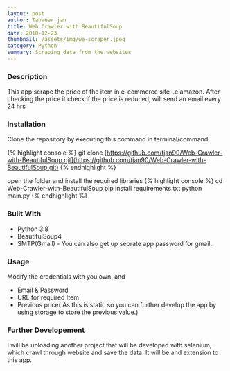 ```yaml
---
layout: post
author: Tanveer jan
title: Web Crawler with BeautifulSoup
date: 2018-12-23
thumbnail: /assets/img/we-scraper.jpeg
category: Python
summary: Scraping data from the websites
---
```

### Description
This app scrape the price of the item in e-commerce site i.e amazon. After checking the price it check if the price is reduced, will send an email every 24 hrs

### Installation
Clone the repository by executing this command in terminal/command

{% highlight console %}
git clone [https://github.com/tjan90/Web-Crawler-with-BeautifulSoup.git](https://github.com/tjan90/Web-Crawler-with-BeautifulSoup.git)
{% endhighlight %}

open the folder and install the required libraries
{% highlight console %}
cd Web-Crawler-with-BeautifulSoup
pip install requirements.txt
python main.py
{% endhighlight %}


### Built With
  - Python 3.8
  - BeautifulSoup4
  - SMTP(Gmail) - You can also get up seprate app password for gmail.

### Usage
Modify the credentials with you own. and
  - Email & Password
  - URL for required Item
  - Previous price( As this is static so you can further develop the app by using storage to store the previous value.)


### Further Developement
I will be uploading another project that will be developed with selenium, which crawl through website and save the data. It will be and extension to this app. 